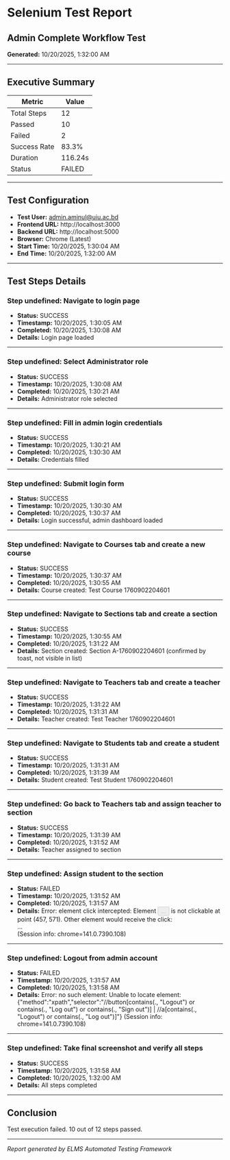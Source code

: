 # Selenium Test Report

## Admin Complete Workflow Test

**Generated:** 10/20/2025, 1:32:00 AM

---

## Executive Summary

| Metric | Value |
|--------|-------|
| Total Steps | 12 |
| Passed | 10 |
| Failed | 2 |
| Success Rate | 83.3% |
| Duration | 116.24s |
| Status | FAILED |

---

## Test Configuration

- **Test User:** admin.aminul@uiu.ac.bd
- **Frontend URL:** http://localhost:3000
- **Backend URL:** http://localhost:5000
- **Browser:** Chrome (Latest)
- **Start Time:** 10/20/2025, 1:30:04 AM
- **End Time:** 10/20/2025, 1:32:00 AM

---

## Test Steps Details


### Step undefined: Navigate to login page

- **Status:** SUCCESS
- **Timestamp:** 10/20/2025, 1:30:05 AM
- **Completed:** 10/20/2025, 1:30:08 AM
- **Details:** Login page loaded

---


### Step undefined: Select Administrator role

- **Status:** SUCCESS
- **Timestamp:** 10/20/2025, 1:30:08 AM
- **Completed:** 10/20/2025, 1:30:21 AM
- **Details:** Administrator role selected

---


### Step undefined: Fill in admin login credentials

- **Status:** SUCCESS
- **Timestamp:** 10/20/2025, 1:30:21 AM
- **Completed:** 10/20/2025, 1:30:30 AM
- **Details:** Credentials filled

---


### Step undefined: Submit login form

- **Status:** SUCCESS
- **Timestamp:** 10/20/2025, 1:30:30 AM
- **Completed:** 10/20/2025, 1:30:37 AM
- **Details:** Login successful, admin dashboard loaded

---


### Step undefined: Navigate to Courses tab and create a new course

- **Status:** SUCCESS
- **Timestamp:** 10/20/2025, 1:30:37 AM
- **Completed:** 10/20/2025, 1:30:55 AM
- **Details:** Course created: Test Course 1760902204601

---


### Step undefined: Navigate to Sections tab and create a section

- **Status:** SUCCESS
- **Timestamp:** 10/20/2025, 1:30:55 AM
- **Completed:** 10/20/2025, 1:31:22 AM
- **Details:** Section created: Section A-1760902204601 (confirmed by toast, not visible in list)

---


### Step undefined: Navigate to Teachers tab and create a teacher

- **Status:** SUCCESS
- **Timestamp:** 10/20/2025, 1:31:22 AM
- **Completed:** 10/20/2025, 1:31:31 AM
- **Details:** Teacher created: Test Teacher 1760902204601

---


### Step undefined: Navigate to Students tab and create a student

- **Status:** SUCCESS
- **Timestamp:** 10/20/2025, 1:31:31 AM
- **Completed:** 10/20/2025, 1:31:39 AM
- **Details:** Student created: Test Student 1760902204601

---


### Step undefined: Go back to Teachers tab and assign teacher to section

- **Status:** SUCCESS
- **Timestamp:** 10/20/2025, 1:31:39 AM
- **Completed:** 10/20/2025, 1:31:52 AM
- **Details:** Teacher assigned to section

---


### Step undefined: Assign student to the section

- **Status:** FAILED
- **Timestamp:** 10/20/2025, 1:31:52 AM
- **Completed:** 10/20/2025, 1:31:57 AM
- **Details:** Error: element click intercepted: Element <button data-slot="button" class="inline-flex items-center justify-center gap-2 whitespace-nowrap rounded-md text-sm font-medium transition-all disabled:pointer-events-none disabled:opacity-50 [&amp;_svg]:pointer-events-none [&amp;_svg:not([class*='size-'])]:size-4 shrink-0 [&amp;_svg]:shrink-0 outline-none focus-visible:border-ring focus-visible:ring-ring/50 focus-visible:ring-[3px] aria-invalid:ring-destructive/20 dark:aria-invalid:ring-destructive/40 aria-invalid:border-destructive bg-primary text-primary-foreground shadow-xs hover:bg-primary/90 h-9 px-4 py-2 has-[&gt;svg]:px-3 w-full glassmorphic hover:glow-yellow" type="submit" disabled="">...</button> is not clickable at point (457, 571). Other element would receive the click: <div class="md:col-span-2">...</div>
  (Session info: chrome=141.0.7390.108)

---


### Step undefined: Logout from admin account

- **Status:** FAILED
- **Timestamp:** 10/20/2025, 1:31:57 AM
- **Completed:** 10/20/2025, 1:31:58 AM
- **Details:** Error: no such element: Unable to locate element: {"method":"xpath","selector":"//button[contains(., "Logout") or contains(., "Log out") or contains(., "Sign out")] | //a[contains(., "Logout") or contains(., "Log out")]"}
  (Session info: chrome=141.0.7390.108)

---


### Step undefined: Take final screenshot and verify all steps

- **Status:** SUCCESS
- **Timestamp:** 10/20/2025, 1:31:58 AM
- **Completed:** 10/20/2025, 1:32:00 AM
- **Details:** All steps completed

---


## Conclusion

Test execution failed. 10 out of 12 steps passed.

---

*Report generated by ELMS Automated Testing Framework*
